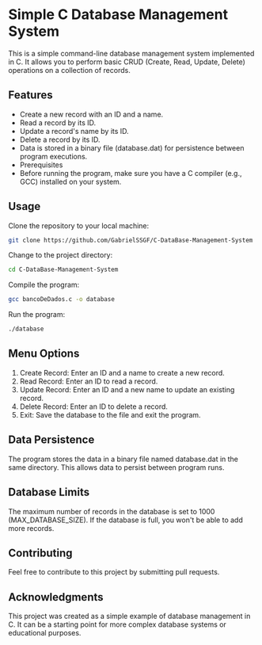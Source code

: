 # Simple C Database Management System
This is a simple command-line database management system implemented in C. It allows you to perform basic CRUD (Create, Read, Update, Delete) operations on a collection of records.

## Features
- Create a new record with an ID and a name.
- Read a record by its ID.
- Update a record's name by its ID.
- Delete a record by its ID.
- Data is stored in a binary file (database.dat) for persistence between program executions.
- Prerequisites
- Before running the program, make sure you have a C compiler (e.g., GCC) installed on your system.

## Usage
Clone the repository to your local machine:
```bash
git clone https://github.com/GabrielSSGF/C-DataBase-Management-System
```
Change to the project directory:
```bash
cd C-DataBase-Management-System
```
Compile the program:
```bash
gcc bancoDeDados.c -o database
```
Run the program:
```bash
./database
```

## Menu Options
1. Create Record: Enter an ID and a name to create a new record.
2. Read Record: Enter an ID to read a record.
3. Update Record: Enter an ID and a new name to update an existing record.
4. Delete Record: Enter an ID to delete a record.
5. Exit: Save the database to the file and exit the program.

## Data Persistence
The program stores the data in a binary file named database.dat in the same directory. This allows data to persist between program runs.

## Database Limits
The maximum number of records in the database is set to 1000 (MAX_DATABASE_SIZE).
If the database is full, you won't be able to add more records.

## Contributing
Feel free to contribute to this project by submitting pull requests.

## Acknowledgments
This project was created as a simple example of database management in C. It can be a starting point for more complex database systems or educational purposes.

